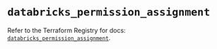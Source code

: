 # `databricks_permission_assignment`

Refer to the Terraform Registry for docs: [`databricks_permission_assignment`](https://registry.terraform.io/providers/databricks/databricks/1.62.1/docs/resources/permission_assignment).
